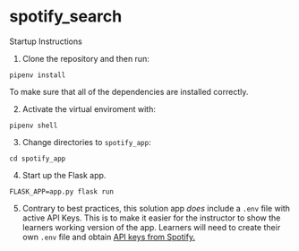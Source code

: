 # spotify_search

Startup Instructions

1) Clone the repository and then run:

 `pipenv install`
 
To make sure that all of the dependencies are installed correctly.
 
2) Activate the virtual enviroment with:

`pipenv shell`

3) Change directories to `spotify_app`:

 `cd spotify_app`

4) Start up the Flask app.

`FLASK_APP=app.py flask run`

5) Contrary to best practices, this solution app *does* include a `.env` file with active API Keys. This is to make it easier for the instructor to show the learners working version of the app. Learners will need to create their own `.env` file and obtain [API keys from Spotify.](https://developer.spotify.com/dashboard/login)  

